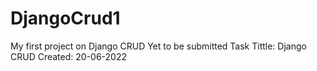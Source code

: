 # DjangoCrud1
My first project on Django CRUD
Yet to be submitted
Task Tittle: Django CRUD
Created: 20-06-2022

